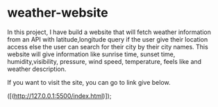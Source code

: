 # weather-website

In this project, I have build a website that will fetch weather information from an API with latitude,longitude query if the user give their location access else the user can search for their city by their city names. This website will give information like sunrise time, sunset time, humidity,visibility, pressure, wind speed, temperature, feels like and weather description.

If you want to visit the site, you can go to link give below.

([(http://127.0.0.1:5500/index.html)]);

